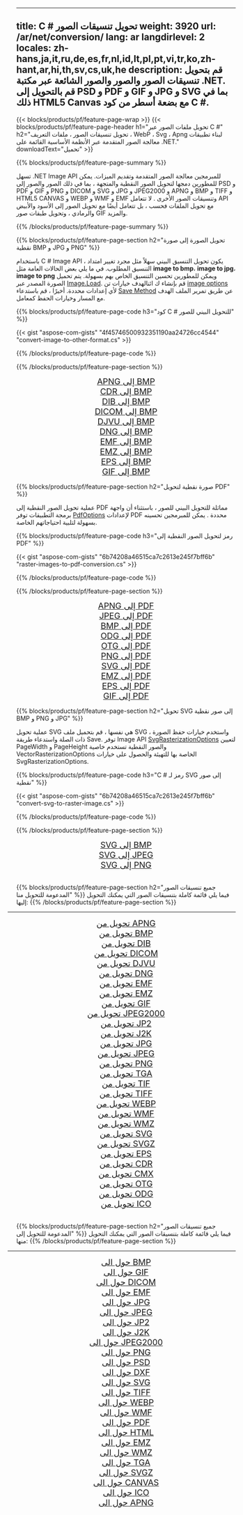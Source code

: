 ﻿
---
title: C # تحويل تنسيقات الصور 
weight: 3920
url: /ar/net/conversion/ 
lang: ar
langdirlevel: 2
locales: zh-hans,ja,it,ru,de,es,fr,nl,id,lt,pl,pt,vi,tr,ko,zh-hant,ar,hi,th,sv,cs,uk,he
description: قم بتحويل تنسيقات الصور والصور والصور الشائعة عبر مكتبة .NET. قم بالتحويل إلى PSD و PDF و GIF و JPG و SVG بما في ذلك HTML5 Canvas مع بضعة أسطر من كود C #.
---

{{< blocks/products/pf/feature-page-wrap >}}
{{< blocks/products/pf/feature-page-header h1="تحويل ملفات الصور عبر C #" h2="تحويل تنسيقات الصور ، ملفات التعريف ، WebP ، Svg ، Apng لبناء تطبيقات معالجة الصور المتقدمة عبر الأنظمة الأساسية القائمة على .NET." downloadText="تحميل" >}}

{{% blocks/products/pf/feature-page-summary %}}

تسهل .NET Image API للمبرمجين معالجة الصور المتقدمة وتقديم الميزات. يمكن للمطورين دمجها لتحويل الصور النقطية والمتجهة ، بما في ذلك الصور والصور إلى PSD و PDF و GIF و PNG و DICOM و SVG و JPG و JPEG2000 و APNG و BMP و TIFF و HTML5 CANVAS و WEBP و WMF و EMF وتنسيقات الصور الأخرى . لا تتعامل API مع تحويل الملفات فحسب ، بل تتعامل أيضًا مع تحويل الصور إلى الأسود والأبيض والرمادي ، وتحويل طبقات صور GIF والمزيد.

{{% /blocks/products/pf/feature-page-summary  %}}

{{% blocks/products/pf/feature-page-section  h2="تحويل الصورة إلى صورة نقطية BMP و JPG و PNG" %}}

باستخدام C # Image API ، يكون تحويل التنسيق البيني سهلاً مثل مجرد تغيير امتداد التنسيق المطلوب. في ما يلي بعض الحالات العامة مثل **image to bmp**، **image to jpg**، **image to png** ويمكن للمطورين تحسين التنسيق الخاص بهم بسهولة. يتم تحميل الصورة المصدر عبر [Image.Load](https://apireference.aspose.com/imaging/net/aspose.imaging/image/methods/load). قم بإنشاء   ك ائنالهدف خيارات  تن [image options](https://apireference.aspose.com/imaging/net/aspose.imaging.imageoptions) لأي إعدادات محددة. أخيرًا ، قم باستدعاء [Save Method](https://apireference.aspose.com/imaging/net/aspose.imaging.image/save/methods/4) عن طريق تمرير الملف الهدف مع المسار وخيارات الحفظ كمعامل.

{{% blocks/products/pf/feature-page-code h3="كود C # للتحويل البيني للصور" %}}

{{< gist "aspose-com-gists" "4f45746500932351190aa24726cc4544" "convert-image-to-other-format.cs" >}}

{{% /blocks/products/pf/feature-page-code  %}}

{{% /blocks/products/pf/feature-page-section %}}

<div class="container-fluid productfamilypage bg-gray">
    <div class="convertypes bg-gray agp-content section">
        <div class="container">
		<div class="row other-converters" style="gap: 10px;font-size: 19px;text-align:center;">
		   <div class="col-md-2 other-converter remove-lp remove-rp">
		      <a href="/imaging/ar/net/conversion/apng-to-bmp/" style="padding:15px;">APNG إلى BMP</a>
		   </div>
		   <div class="col-md-2 other-converter remove-lp remove-rp">
		      <a href="/imaging/ar/net/conversion/cdr-to-bmp/" style="padding:15px;">CDR إلى BMP</a>
		   </div>
		   <div class="col-md-2 other-converter remove-lp remove-rp">
		      <a href="/imaging/ar/net/conversion/dib-to-bmp/" style="padding:15px;">DIB إلى BMP</a>
		   </div>
		   <div class="col-md-2 other-converter remove-lp remove-rp">
		      <a href="/imaging/ar/net/conversion/dicom-to-bmp/" style="padding:15px;">DICOM إلى BMP</a>
		   </div>
 		   <div class="col-md-2 other-converter remove-lp remove-rp">
		      <a href="/imaging/ar/net/conversion/djvu-to-bmp/" style="padding:15px;">DJVU إلى BMP</a>
		   </div>
		   <div class="col-md-2 other-converter remove-lp remove-rp">
		      <a href="/imaging/ar/net/conversion/dng-to-bmp/" style="padding:15px;">DNG إلى BMP</a>
		   </div>
		   <div class="col-md-2 other-converter remove-lp remove-rp">
		      <a href="/imaging/ar/net/conversion/emf-to-bmp/" style="padding:15px;">EMF إلى BMP</a>
		   </div>
		   <div class="col-md-2 other-converter remove-lp remove-rp">
		      <a href="/imaging/ar/net/conversion/emz-to-bmp/" style="padding:15px;">EMZ إلى BMP</a>
		   </div>
		   <div class="col-md-2 other-converter remove-lp remove-rp">
		      <a href="/imaging/ar/net/conversion/eps-to-bmp/" style="padding:15px;">EPS إلى BMP</a>
		   </div>
		   <div class="col-md-2 other-converter remove-lp remove-rp">
		      <a href="/imaging/ar/net/conversion/gif-to-bmp/" style="padding:15px;">GIF إلى BMP</a>
		   </div>
		</div>
	</div>
    </div>
</div>

{{% blocks/products/pf/feature-page-section  h2="صورة نقطية لتحويل PDF" %}}

عملية تحويل الصور النقطية إلى PDF مماثلة للتحويل البيني للصور ، باستثناء أن واجهة برمجة التطبيقات توفر [PdfOptions](https://apireference.aspose.com/imaging/net/aspose.imaging.imageoptions/pdfoptions) لإعدادات PDF محددة . يمكن للمبرمجين تحسينه بسهولة لتلبية احتياجاتهم الخاصة.

{{% blocks/products/pf/feature-page-code h3="رمز لتحويل الصور النقطية إلى PDF" %}}

{{< gist "aspose-com-gists" "6b74208a46515ca7c2613e245f7bff6b" "raster-images-to-pdf-conversion.cs" >}}

{{% /blocks/products/pf/feature-page-code  %}}

{{% /blocks/products/pf/feature-page-section %}}

<div class="container-fluid productfamilypage bg-gray">
    <div class="convertypes bg-gray agp-content section">
        <div class="container">
		<div class="row other-converters" style="gap: 10px;font-size: 19px;text-align:center;">
		   <div class="col-md-2 other-converter remove-lp remove-rp">
		      <a href="/imaging/ar/net/conversion/apng-to-PDF/" style="padding:15px;">APNG إلى PDF</a>
		   </div>
		   <div class="col-md-2 other-converter remove-lp remove-rp">
		      <a href="/imaging/ar/net/conversion/jpeg-to-PDF/" style="padding:15px;">JPEG إلى PDF</a>
		   </div>
		   <div class="col-md-2 other-converter remove-lp remove-rp">
		      <a href="/imaging/ar/net/conversion/bmp-to-PDF/" style="padding:15px;">BMP إلى PDF</a>
		   </div>
		   <div class="col-md-2 other-converter remove-lp remove-rp">
		      <a href="/imaging/ar/net/conversion/odg-to-PDF/" style="padding:15px;">ODG إلى PDF</a>
		   </div>
 		   <div class="col-md-2 other-converter remove-lp remove-rp">
		      <a href="/imaging/ar/net/conversion/otg-to-PDF/" style="padding:15px;">OTG إلى PDF</a>
		   </div>
		   <div class="col-md-2 other-converter remove-lp remove-rp">
		      <a href="/imaging/ar/net/conversion/png-to-PDF/" style="padding:15px;">PNG إلى PDF</a>
		   </div>
		   <div class="col-md-2 other-converter remove-lp remove-rp">
		      <a href="/imaging/ar/net/conversion/svg-to-PDF/" style="padding:15px;">SVG إلى PDF</a>
		   </div>
		   <div class="col-md-2 other-converter remove-lp remove-rp">
		      <a href="/imaging/ar/net/conversion/emz-to-PDF/" style="padding:15px;">EMZ إلى PDF</a>
		   </div>
		   <div class="col-md-2 other-converter remove-lp remove-rp">
		      <a href="/imaging/ar/net/conversion/eps-to-PDF/" style="padding:15px;">EPS إلى PDF</a>
		   </div>
		   <div class="col-md-2 other-converter remove-lp remove-rp">
		      <a href="/imaging/ar/net/conversion/gif-to-PDF/" style="padding:15px;">GIF إلى PDF</a>
		   </div>
		</div>
	</div>
    </div>
</div>

{{% blocks/products/pf/feature-page-section  h2="تحويل SVG إلى صور نقطية BMP و PNG و JPG" %}}

عملية تحويل SVG هي نفسها ، قم بتحميل ملف SVG ، واستخدم خيارات حفظ الصورة ذات الصلة واستدعاء طريقة Save. توفر Image API [SvgRasterizationOptions](https://apireference.aspose.com/imaging/net/aspose.imaging.imageoptions/svgrasterizationoptions) لتعيين PageWidth و PageHeight والصور النقطية تستخدم خاصية VectorRasterizationOptions الخاصة بها للتهيئة والحصول على خيارات SvgRasterizationOptions. 

{{% blocks/products/pf/feature-page-code h3="C # رمز لـ SVG إلى صور نقطية" %}}

{{< gist "aspose-com-gists" "6b74208a46515ca7c2613e245f7bff6b" "convert-svg-to-raster-image.cs" >}}

{{% /blocks/products/pf/feature-page-code  %}}

{{% /blocks/products/pf/feature-page-section %}}

<div class="container-fluid productfamilypage bg-gray">
    <div class="convertypes bg-gray agp-content section">
        <div class="container">
		<div class="row other-converters" style="gap: 10px;font-size: 19px;text-align:center;">
		   <div class="col-md-2 other-converter remove-lp remove-rp">
		      <a href="/imaging/ar/net/conversion/SVG-to-bmp/" style="padding:15px;">SVG إلى BMP</a>
		   </div>
		   <div class="col-md-2 other-converter remove-lp remove-rp">
		      <a href="/imaging/ar/net/conversion/SVG-to-jpeg/" style="padding:15px;">SVG إلى JPEG</a>
		   </div>
		   <div class="col-md-2 other-converter remove-lp remove-rp">
		      <a href="/imaging/ar/net/conversion/SVG-to-png/" style="padding:15px;">SVG إلى PNG</a>
		   </div>		   
		</div>
	</div>
    </div>
</div>
<br/>

{{% blocks/products/pf/feature-page-section  h2="جميع تنسيقات الصور المدعومة للتحويل منا" %}}
فيما يلي قائمة كاملة بتنسيقات الصور التي يمكنك التحويل إليها:
{{% /blocks/products/pf/feature-page-section %}}
<div class="container-fluid productfamilypage bg-gray">
    <div class="convertypes bg-gray agp-content section">
        <div class="container">
                <hr style="margin-left:-20px;"/>
		<div class="row other-converters" style="gap: 10px;font-size: 19px;text-align:center;">
		    <div class='col-md-2 other-converter remove-lp remove-rp'><a href="/imaging/ar/net/conversion/from/apng/" style="padding:15px;">تحويل من APNG</a></div>
<div class='col-md-2 other-converter remove-lp remove-rp'><a href="/imaging/ar/net/conversion/from/bmp/" style="padding:15px;">تحويل من BMP</a></div>
<div class='col-md-2 other-converter remove-lp remove-rp'><a href="/imaging/ar/net/conversion/from/dib/" style="padding:15px;">تحويل من DIB</a></div>
<div class='col-md-2 other-converter remove-lp remove-rp'><a href="/imaging/ar/net/conversion/from/dicom/" style="padding:15px;">تحويل من DICOM</a></div>
<div class='col-md-2 other-converter remove-lp remove-rp'><a href="/imaging/ar/net/conversion/from/djvu/" style="padding:15px;">تحويل من DJVU</a></div>
<div class='col-md-2 other-converter remove-lp remove-rp'><a href="/imaging/ar/net/conversion/from/dng/" style="padding:15px;">تحويل من DNG</a></div>
<div class='col-md-2 other-converter remove-lp remove-rp'><a href="/imaging/ar/net/conversion/from/emf/" style="padding:15px;">تحويل من EMF</a></div>
<div class='col-md-2 other-converter remove-lp remove-rp'><a href="/imaging/ar/net/conversion/from/emz/" style="padding:15px;">تحويل من EMZ</a></div>
<div class='col-md-2 other-converter remove-lp remove-rp'><a href="/imaging/ar/net/conversion/from/gif/" style="padding:15px;">تحويل من GIF</a></div>
<div class='col-md-2 other-converter remove-lp remove-rp'><a href="/imaging/ar/net/conversion/from/jpeg2000/" style="padding:15px;">تحويل من JPEG2000</a></div>
<div class='col-md-2 other-converter remove-lp remove-rp'><a href="/imaging/ar/net/conversion/from/jp2/" style="padding:15px;">تحويل من JP2</a></div>
<div class='col-md-2 other-converter remove-lp remove-rp'><a href="/imaging/ar/net/conversion/from/j2k/" style="padding:15px;">تحويل من J2K</a></div>
<div class='col-md-2 other-converter remove-lp remove-rp'><a href="/imaging/ar/net/conversion/from/jpg/" style="padding:15px;">تحويل من JPG</a></div>
<div class='col-md-2 other-converter remove-lp remove-rp'><a href="/imaging/ar/net/conversion/from/jpeg/" style="padding:15px;">تحويل من JPEG</a></div>
<div class='col-md-2 other-converter remove-lp remove-rp'><a href="/imaging/ar/net/conversion/from/png/" style="padding:15px;">تحويل من PNG</a></div>
<div class='col-md-2 other-converter remove-lp remove-rp'><a href="/imaging/ar/net/conversion/from/tga/" style="padding:15px;">تحويل من TGA</a></div>
<div class='col-md-2 other-converter remove-lp remove-rp'><a href="/imaging/ar/net/conversion/from/tif/" style="padding:15px;">تحويل من TIF</a></div>
<div class='col-md-2 other-converter remove-lp remove-rp'><a href="/imaging/ar/net/conversion/from/tiff/" style="padding:15px;">تحويل من TIFF</a></div>
<div class='col-md-2 other-converter remove-lp remove-rp'><a href="/imaging/ar/net/conversion/from/webp/" style="padding:15px;">تحويل من WEBP</a></div>
<div class='col-md-2 other-converter remove-lp remove-rp'><a href="/imaging/ar/net/conversion/from/wmf/" style="padding:15px;">تحويل من WMF</a></div>
<div class='col-md-2 other-converter remove-lp remove-rp'><a href="/imaging/ar/net/conversion/from/wmz/" style="padding:15px;">تحويل من WMZ</a></div>
<div class='col-md-2 other-converter remove-lp remove-rp'><a href="/imaging/ar/net/conversion/from/svg/" style="padding:15px;">تحويل من SVG</a></div>
<div class='col-md-2 other-converter remove-lp remove-rp'><a href="/imaging/ar/net/conversion/from/svgz/" style="padding:15px;">تحويل من SVGZ</a></div>
<div class='col-md-2 other-converter remove-lp remove-rp'><a href="/imaging/ar/net/conversion/from/eps/" style="padding:15px;">تحويل من EPS</a></div>
<div class='col-md-2 other-converter remove-lp remove-rp'><a href="/imaging/ar/net/conversion/from/cdr/" style="padding:15px;">تحويل من CDR</a></div>
<div class='col-md-2 other-converter remove-lp remove-rp'><a href="/imaging/ar/net/conversion/from/cmx/" style="padding:15px;">تحويل من CMX</a></div>
<div class='col-md-2 other-converter remove-lp remove-rp'><a href="/imaging/ar/net/conversion/from/otg/" style="padding:15px;">تحويل من OTG</a></div>
<div class='col-md-2 other-converter remove-lp remove-rp'><a href="/imaging/ar/net/conversion/from/odg/" style="padding:15px;">تحويل من ODG</a></div>
<div class='col-md-2 other-converter remove-lp remove-rp'><a href="/imaging/ar/net/conversion/from/ico/" style="padding:15px;">تحويل من ICO</a></div>
                </div>
        </div>
    </div>
</div>
<br/>

{{% blocks/products/pf/feature-page-section  h2="جميع تنسيقات الصور المدعومة للتحويل إلى" %}}
فيما يلي قائمة كاملة بتنسيقات الصور التي يمكنك التحويل منها:
{{% /blocks/products/pf/feature-page-section %}}
<div class="container-fluid productfamilypage bg-gray">
    <div class="convertypes bg-gray agp-content section">
        <div class="container">
	        <hr style="margin-left:-20px;"/>
		<div class="row other-converters" style="gap: 10px;font-size: 19px;text-align:center;">
		    <div class='col-md-2 other-converter remove-lp remove-rp'><a href="/imaging/ar/net/conversion/to/bmp/" style="padding:15px;">حول الى BMP</a></div>
<div class='col-md-2 other-converter remove-lp remove-rp'><a href="/imaging/ar/net/conversion/to/gif/" style="padding:15px;">حول الى GIF</a></div>
<div class='col-md-2 other-converter remove-lp remove-rp'><a href="/imaging/ar/net/conversion/to/dicom/" style="padding:15px;">حول الى DICOM</a></div>
<div class='col-md-2 other-converter remove-lp remove-rp'><a href="/imaging/ar/net/conversion/to/emf/" style="padding:15px;">حول الى EMF</a></div>
<div class='col-md-2 other-converter remove-lp remove-rp'><a href="/imaging/ar/net/conversion/to/jpg/" style="padding:15px;">حول الى JPG</a></div>
<div class='col-md-2 other-converter remove-lp remove-rp'><a href="/imaging/ar/net/conversion/to/jpeg/" style="padding:15px;">حول الى JPEG</a></div>
<div class='col-md-2 other-converter remove-lp remove-rp'><a href="/imaging/ar/net/conversion/to/jp2/" style="padding:15px;">حول الى JP2</a></div>
<div class='col-md-2 other-converter remove-lp remove-rp'><a href="/imaging/ar/net/conversion/to/j2k/" style="padding:15px;">حول الى J2K</a></div>
<div class='col-md-2 other-converter remove-lp remove-rp'><a href="/imaging/ar/net/conversion/to/jpeg2000/" style="padding:15px;">حول الى JPEG2000</a></div>
<div class='col-md-2 other-converter remove-lp remove-rp'><a href="/imaging/ar/net/conversion/to/png/" style="padding:15px;">حول الى PNG</a></div>
<div class='col-md-2 other-converter remove-lp remove-rp'><a href="/imaging/ar/net/conversion/to/psd/" style="padding:15px;">حول الى PSD</a></div>
<div class='col-md-2 other-converter remove-lp remove-rp'><a href="/imaging/ar/net/conversion/to/dxf/" style="padding:15px;">حول الى DXF</a></div>
<div class='col-md-2 other-converter remove-lp remove-rp'><a href="/imaging/ar/net/conversion/to/svg/" style="padding:15px;">حول الى SVG</a></div>
<div class='col-md-2 other-converter remove-lp remove-rp'><a href="/imaging/ar/net/conversion/to/tiff/" style="padding:15px;">حول الى TIFF</a></div>
<div class='col-md-2 other-converter remove-lp remove-rp'><a href="/imaging/ar/net/conversion/to/webp/" style="padding:15px;">حول الى WEBP</a></div>
<div class='col-md-2 other-converter remove-lp remove-rp'><a href="/imaging/ar/net/conversion/to/wmf/" style="padding:15px;">حول الى WMF</a></div>
<div class='col-md-2 other-converter remove-lp remove-rp'><a href="/imaging/ar/net/conversion/to/pdf/" style="padding:15px;">حول الى PDF</a></div>
<div class='col-md-2 other-converter remove-lp remove-rp'><a href="/imaging/ar/net/conversion/to/html/" style="padding:15px;">حول الى HTML</a></div>
<div class='col-md-2 other-converter remove-lp remove-rp'><a href="/imaging/ar/net/conversion/to/emz/" style="padding:15px;">حول الى EMZ</a></div>
<div class='col-md-2 other-converter remove-lp remove-rp'><a href="/imaging/ar/net/conversion/to/wmz/" style="padding:15px;">حول الى WMZ</a></div>
<div class='col-md-2 other-converter remove-lp remove-rp'><a href="/imaging/ar/net/conversion/to/tga/" style="padding:15px;">حول الى TGA</a></div>
<div class='col-md-2 other-converter remove-lp remove-rp'><a href="/imaging/ar/net/conversion/to/svgz/" style="padding:15px;">حول الى SVGZ</a></div>
<div class='col-md-2 other-converter remove-lp remove-rp'><a href="/imaging/ar/net/conversion/to/canvas/" style="padding:15px;">حول الى CANVAS</a></div>
<div class='col-md-2 other-converter remove-lp remove-rp'><a href="/imaging/ar/net/conversion/to/ico/" style="padding:15px;">حول الى ICO</a></div>
<div class='col-md-2 other-converter remove-lp remove-rp'><a href="/imaging/ar/net/conversion/to/apng/" style="padding:15px;">حول الى APNG</a></div>
                </div>
        </div>
    </div>
</div>

